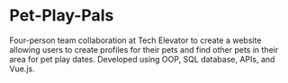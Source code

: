 # Pet-Play-Pals
Four-person team collaboration at Tech Elevator to create a website allowing users to create profiles for their pets and find other pets in their area for pet play dates. Developed using OOP, SQL database, APIs, and Vue.js.
